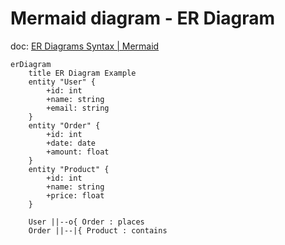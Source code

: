 # Mermaid diagram - ER Diagram

doc: [ER Diagrams Syntax \| Mermaid](https://mermaid.js.org/syntax/entityRelationshipDiagram.html)

```mermaid
erDiagram
    title ER Diagram Example
    entity "User" {
        +id: int
        +name: string
        +email: string
    }
    entity "Order" {
        +id: int
        +date: date
        +amount: float
    }
    entity "Product" {
        +id: int
        +name: string
        +price: float
    }
    
    User ||--o{ Order : places
    Order ||--|{ Product : contains
```
